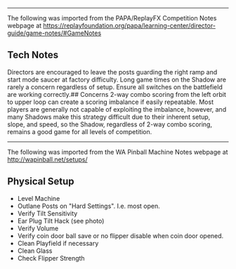 ***
The following was imported from the PAPA/ReplayFX Competition Notes webpage at https://replayfoundation.org/papa/learning-center/director-guide/game-notes/#GameNotes
## Tech Notes
            
Directors are encouraged to leave the posts guarding the right ramp and start mode saucer at factory difficulty. Long game times on the Shadow are rarely a concern regardless of setup. Ensure all switches on the battlefield are working correctly.## Concerns
2-way combo scoring from the left orbit to upper loop can create a scoring imbalance if easily repeatable. Most players are generally not capable of exploiting the imbalance, however, and many Shadows make this strategy difficult due to their inherent setup, slope, and speed, so the Shadow, regardless of 2-way combo scoring, remains a good game for all levels of competition.
***
The following was imported from the WA Pinball Machine Notes webpage at http://wapinball.net/setups/
## Physical Setup
-   Level Machine
-   Outlane Posts on "Hard Settings". I.e. most open.
-   Verify Tilt Sensitivity
-   Ear Plug Tilt Hack (see photo)
-   Verify Volume
-   Verify coin door ball save or no flipper disable when coin door opened.
-   Clean Playfield if necessary
-   Clean Glass
-   Check Flipper Strength
